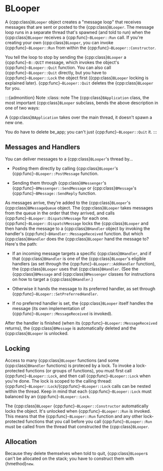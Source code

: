# BLooper

A {cpp:class}`BLooper` object creates a "message loop" that receives
messages that are sent or posted to the {cpp:class}`BLooper`. The message
loop runs in a separate thread that's spawned (and told to run) when the
{cpp:class}`BLooper` receives a {cpp:func}`~BLooper::Run` call. If you're
creating your own {cpp:class}`BLooper`, you can invoke
{cpp:func}`~BLooper::Run` from within the
{cpp:func}`~BLooper::Constructor`.

You tell the loop to stop by sending the {cpp:class}`BLooper` a
{cpp:func}`~B::QUIT` message, which invokes the object's
{cpp:func}`~BLooper::Quit` function. You can also call
{cpp:func}`~BLooper::Quit` directly, but you have to
{cpp:func}`~BLooper::Lock` the object first ({cpp:class}`BLooper` locking
is explained later). {cpp:func}`~BLooper::Quit` deletes the
{cpp:class}`BLooper` for you.

:::{admonition} Note
:class: note
The {cpp:class}`BApplication` class, the most important
{cpp:class}`BLooper` subclass, bends the above description in one of two
ways:

A {cpp:class}`BApplication` takes over the main thread, it doesn't spawn a
new one.

You do have to delete be_app; you can't just {cpp:func}`~BLooper::Quit`
it.
:::

## Messages and Handlers

You can deliver messages to a {cpp:class}`BLooper`'s thread by…

- Posting them directly by calling {cpp:class}`BLooper`'s
{cpp:func}`~BLooper::PostMessage` function.

- Sending them through {cpp:class}`BMessenger`'s
{cpp:func}`~BMessenger::SendMessage` or {cpp:class}`BMessage`'s
{cpp:func}`~BMessage::SendReply` function.

As messages arrive, they're added to the {cpp:class}`BLooper`'s
{cpp:class}`BMessageQueue` object. The {cpp:class}`BLooper` takes messages
from the queue in the order that they arrived, and calls
{cpp:func}`~BLooper::DispatchMessage` for each one.
{cpp:func}`~BLooper::DispatchMessage` locks the {cpp:class}`BLooper` and
then hands the message to a {cpp:class}`BHandler` object by invoking the
handler's {cpp:func}`~BHandler::MessageReceived` function. But which
{cpp:class}`BHandler` does the {cpp:class}`BLooper` hand the message to?
Here's the path:

- If an incoming message targets a specific {cpp:class}`BHandler`, and if
that {cpp:class}`BHandler` is one of the {cpp:class}`BLooper`'s eligible
handlers (as set through the {cpp:func}`~BLooper::AddHandler` function),
the {cpp:class}`BLooper` uses that {cpp:class}`BHandler`. (See the
{cpp:class}`BMessage` and {cpp:class}`BMessenger` classes for instructions
on how to target a {cpp:class}`BHandler`.)

- Otherwise it hands the message to its preferred handler, as set through
{cpp:func}`~BLooper::SetPreferredHandler`.

- If no preferred handler is set, the {cpp:class}`BLooper` itself handles
the message (its own implementation of
{cpp:func}`~BLooper::MessageReceived` is invoked).

After the handler is finished (when its
{cpp:func}`~BLooper::MessageReceived` returns), the {cpp:class}`BMessage`
is automatically deleted and the {cpp:class}`BLooper` is unlocked.

## Locking

Access to many {cpp:class}`BLooper` functions (and some
{cpp:class}`BHandler` functions) is proteced by a lock. To invoke a
lock-protected functions (or groups of functions), you must first call
{cpp:func}`~BLooper::Lock`, and then call {cpp:func}`~BLooper::Lock` when
you're done. The lock is scoped to the calling thread:
{cpp:func}`~BLooper::Lock`/{cpp:func}`~BLooper::Lock` calls can be nested
within the thread. Keep in mind that each {cpp:func}`~BLooper::Lock` must
balanced by an {cpp:func}`~BLooper::Lock`.

The {cpp:class}`BLooper` {cpp:func}`~BLooper::Constructor` automatically
locks the object. It's unlocked when {cpp:func}`~BLooper::Run` is invoked.
This means that the {cpp:func}`~BLooper::Run` function and any other
lock-protected functions that you call before you call
{cpp:func}`~BLooper::Run` must be called from the thread that constructed
the {cpp:class}`BLooper`.

## Allocation

Because they delete themselves when told to quit, {cpp:class}`BLooper`s
can't be allocated on the stack; you have to construct them with
{hmethod}`new`.
